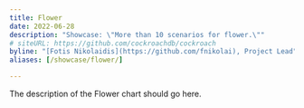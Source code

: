 ```yaml
---
title: Flower
date: 2022-06-28
description: "Showcase: \"More than 10 scenarios for flower.\""
# siteURL: https://github.com/cockroachdb/cockroach
byline: "[Fotis Nikolaidis](https://github.com/fnikolai), Project Lead"
aliases: [/showcase/flower/]

---
```


The description of the Flower chart should go here.
